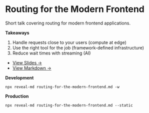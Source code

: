 # Routing for the Modern Frontend

Short talk covering routing for modern frontend applications.

**Takeaways**

1. Handle requests close to your users (compute at edge)
1. Use the right tool for the job (framework-defined infrastructure)
1. Reduce wait times with streaming (AI)

- [View Slides &rarr;](https://routing-for-the-modern-frontend.pages.dev)
- [View Markdown &rarr;](./routing-for-the-modern-frontend.md)

**Development**

```
npx reveal-md routing-for-the-modern-frontend.md -w
```

**Production**

```
npx reveal-md routing-for-the-modern-frontend.md --static
```